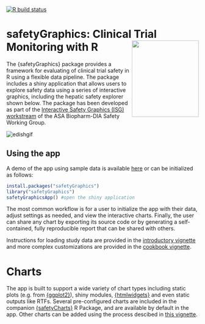  <!-- badges: start -->
  [![R build status](https://www.github.com/safetyGraphics/safetyGraphics/workflows/R-CMD-check-main/badge.svg)](https://github.com/SafetyGraphics/safetyGraphics/actions)
  <!-- badges: end -->
  
# safetyGraphics: Clinical Trial Monitoring with R  <img src="https://raw.githubusercontent.com/SafetyGraphics/safetyGraphics/master/inst/safetyGraphicsHex/safetyGraphicsHex.png" width = "175" height = "200" align="right" />

The {safetyGraphics} package provides a framework for evaluating of clinical trial safety in R using a flexible data pipeline. The package includes a shiny application that allows users to explore safety data using a series of interactive graphics, including the hepatic safety explorer shown below.  The package has been developed as part of the <a target="_blank" href="https://safetygraphics.github.io/">Interactive Safety Graphics (ISG) workstream</a> of the ASA Biopharm-DIA Safety Working Group. 

![edishgif](https://user-images.githubusercontent.com/3680095/45834450-02b3a000-bcbc-11e8-8172-324c2fe43521.gif)

## Using the app

A demo of the app using sample data is available [here](https://jwildfire.shinyapps.io/safetyGraphics/) or can be initialized as follows:

```r
install.packages("safetyGraphics")
library("safetyGraphics")
safetyGraphicsApp() #open the shiny application
```

The most common workflow is for a user to initialize the app with their data, adjust settings as needed, and view the interactive charts. Finally, the user can share any chart by exporting its source code or by generating a self-contained, fully reproducible report that can be shared with others. 

Instructions for loading study data are provided in the <a target="_blank" href="https://github.com/SafetyGraphics/safetyGraphics/wiki/Intro">introductory vignette</a> and more complex customizations are provided in the <a target="_blank" href="https://github.com/SafetyGraphics/safetyGraphics/wiki/Cookbook">cookbook vignette</a>. 

# Charts 
The app is built to support a wide variety of chart types including static plots (e.g. from <a target="_blank" href="https://cran.r-project.org/package=ggplot2">{ggplot2}</a>), shiny modules, <a target="_blank" href="https://cran.r-project.org/package=htmlwidgets">{htmlwidgets}</a> and even static outputs like RTFs. Several pre-configured charts are included in the companion <a target="_blank" href="https://github.com/safetyGraphics/safetyCharts">{safetyCharts}</a> R Package, and are available by default in the app. Other charts can be added using the process descibed in <a target="_blank" href="https://github.com/SafetyGraphics/safetyGraphics/wiki/ChartConfiguration">this vignette</a>. 

